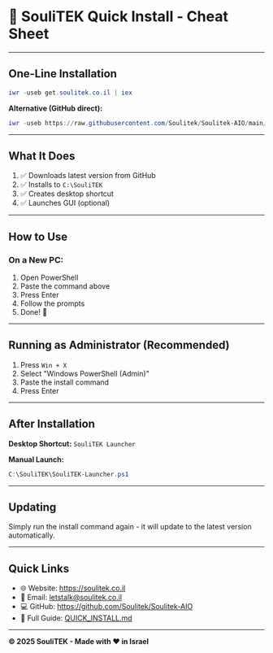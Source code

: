 # 🚀 SouliTEK Quick Install - Cheat Sheet

---

## One-Line Installation

```powershell
iwr -useb get.soulitek.co.il | iex
```

**Alternative (GitHub direct):**
```powershell
iwr -useb https://raw.githubusercontent.com/Soulitek/Soulitek-AIO/main/Install-SouliTEK.ps1 | iex
```

---

## What It Does

1. ✅ Downloads latest version from GitHub
2. ✅ Installs to `C:\SouliTEK`
3. ✅ Creates desktop shortcut
4. ✅ Launches GUI (optional)

---

## How to Use

### On a New PC:

1. Open PowerShell
2. Paste the command above
3. Press Enter
4. Follow the prompts
5. Done! 🎉

---

## Running as Administrator (Recommended)

1. Press `Win + X`
2. Select "Windows PowerShell (Admin)"
3. Paste the install command
4. Press Enter

---

## After Installation

**Desktop Shortcut:** `SouliTEK Launcher`

**Manual Launch:**
```powershell
C:\SouliTEK\SouliTEK-Launcher.ps1
```

---

## Updating

Simply run the install command again - it will update to the latest version automatically.

---

## Quick Links

- 🌐 Website: https://soulitek.co.il
- 📧 Email: letstalk@soulitek.co.il
- 💻 GitHub: https://github.com/Soulitek/Soulitek-AIO
- 📖 Full Guide: [QUICK_INSTALL.md](docs/QUICK_INSTALL.md)

---

**© 2025 SouliTEK - Made with ❤️ in Israel**



